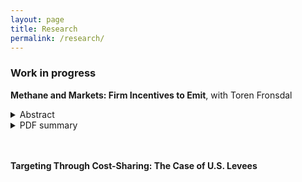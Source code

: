 ```yaml
---
layout: page
title: Research
permalink: /research/
---
```


### Work in progress
**Methane and Markets: Firm Incentives to Emit**, with Toren Fronsdal
<details>
  <summary>Abstract</summary>
  
  As the primary component of natural gas, methane is both a powerful greenhouse gas and a valuable commodity. We explore the economic factors that influence firms' decisions to emit rather than to sell the gas that they produce. Using novel data on methane emissions from the Permian Basin, we provide empirical evidence that firms do not reduce emissions when the gas price they face goes up, as a simple economic model would suggest. Instead, firm emissions decisions are shaped by the joint nature of oil and gas production, as well as binding capacity constraints in natural gas processing and pipelines. We present a static model of natural gas production and emissions and a dynamic model of pipeline investment. We will employ these models to assess the emissions impacts of a broad range of policies, such as incentivizing pipeline construction and tying new well permits to available pipeline capacity. We plan to compare the efficacy of these policies to the traditional emission-reducing tools of fees and monitoring.

</details> 
<details>
  <summary>PDF summary</summary>
  
  <a href="/pdfs/methane_note_latest.pdf">Summary</a>

</details> 


<br/><br/>
**Targeting Through Cost-Sharing: The Case of U.S. Levees**